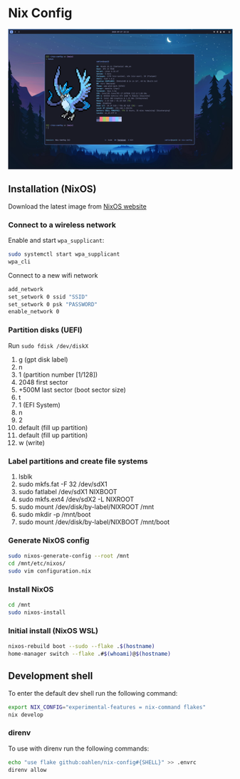 # Nix Config

![Screenshot](https://github.com/oahlen/assets/raw/main/nix-config/laptop.png)

## Installation (NixOS)

Download the latest image from [NixOS website](https://nixos.org/download/)

### Connect to a wireless network

Enable and start `wpa_supplicant`:

```bash
sudo systemctl start wpa_supplicant
wpa_cli
```

Connect to a new wifi network

```bash
add_network
set_setwork 0 ssid "SSID"
set_setwork 0 psk "PASSWORD"
enable_network 0
```

### Partition disks (UEFI)

Run `sudo fdisk /dev/diskX`

1. g (gpt disk label)
2. n
3. 1 (partition number [1/128])
4. 2048 first sector
5. +500M last sector (boot sector size)
6. t
7. 1 (EFI System)
8. n
9. 2
10. default (fill up partition)
11. default (fill up partition)
12. w (write)

### Label partitions and create file systems

1. lsblk
2. sudo mkfs.fat -F 32 /dev/sdX1
3. sudo fatlabel /dev/sdX1 NIXBOOT
4. sudo mkfs.ext4 /dev/sdX2 -L NIXROOT
5. sudo mount /dev/disk/by-label/NIXROOT /mnt
6. sudo mkdir -p /mnt/boot
7. sudo mount /dev/disk/by-label/NIXBOOT /mnt/boot

### Generate NixOS config

```bash
sudo nixos-generate-config --root /mnt
cd /mnt/etc/nixos/
sudo vim configuration.nix
```

### Install NixOS

```bash
cd /mnt
sudo nixos-install
```

### Initial install (NixOS WSL)

```bash
nixos-rebuild boot --sudo --flake .$(hostname)
home-manager switch --flake .#$(whoami)@$(hostname)
```

## Development shell

To enter the default dev shell run the following command:

```bash
export NIX_CONFIG="experimental-features = nix-command flakes"
nix develop
```

### direnv

To use with direnv run the following commands:

```bash
echo "use flake github:oahlen/nix-config#{SHELL}" >> .envrc
direnv allow
```
